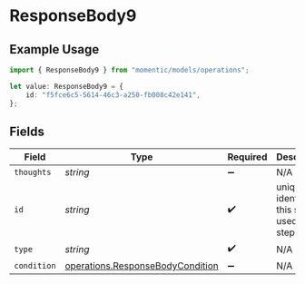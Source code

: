 # ResponseBody9

## Example Usage

```typescript
import { ResponseBody9 } from "momentic/models/operations";

let value: ResponseBody9 = {
    id: "f5fce6c5-5614-46c3-a250-fb008c42e141",
};
```

## Fields

| Field                                                                                | Type                                                                                 | Required                                                                             | Description                                                                          |
| ------------------------------------------------------------------------------------ | ------------------------------------------------------------------------------------ | ------------------------------------------------------------------------------------ | ------------------------------------------------------------------------------------ |
| `thoughts`                                                                           | *string*                                                                             | :heavy_minus_sign:                                                                   | N/A                                                                                  |
| `id`                                                                                 | *string*                                                                             | :heavy_check_mark:                                                                   | unique identifier to this step, used for step cache                                  |
| `type`                                                                               | *string*                                                                             | :heavy_check_mark:                                                                   | N/A                                                                                  |
| `condition`                                                                          | [operations.ResponseBodyCondition](../../models/operations/responsebodycondition.md) | :heavy_minus_sign:                                                                   | N/A                                                                                  |